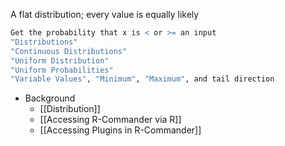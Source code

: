 A flat distribution; every value is equally likely
```R Commander
Get the probability that x is < or >= an input
"Distributions"
"Continuous Distributions"
"Uniform Distribution"
"Uniform Probabilities"
"Variable Values", "Minimum", "Maximum", and tail direction
```
- Background
	- [[Distribution]]
	- [[Accessing R-Commander via R]]
	- [[Accessing Plugins in R-Commander]]